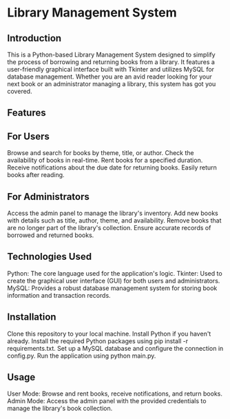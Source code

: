 <h1>Library Management System</h1>


<h2>Introduction</h2>
This is a Python-based Library Management System designed to simplify the process of borrowing and returning books from a library. It features a user-friendly graphical interface built with Tkinter and utilizes MySQL for database management. Whether you are an avid reader looking for your next book or an administrator managing a library, this system has got you covered.

<h2>Features</h2>

<h2>For Users</h2>
Browse and search for books by theme, title, or author.
Check the availability of books in real-time.
Rent books for a specified duration.
Receive notifications about the due date for returning books.
Easily return books after reading.

<h2>For Administrators</h2>
Access the admin panel to manage the library's inventory.
Add new books with details such as title, author, theme, and availability.
Remove books that are no longer part of the library's collection.
Ensure accurate records of borrowed and returned books.

<h2>Technologies Used</h2>
Python: The core language used for the application's logic.
Tkinter: Used to create the graphical user interface (GUI) for both users and administrators.
MySQL: Provides a robust database management system for storing book information and transaction records.

<h2>Installation</h2>
Clone this repository to your local machine.
Install Python if you haven't already.
Install the required Python packages using pip install -r requirements.txt.
Set up a MySQL database and configure the connection in config.py.
Run the application using python main.py.

<h2>Usage</h2>
User Mode: Browse and rent books, receive notifications, and return books.
Admin Mode: Access the admin panel with the provided credentials to manage the library's book collection.

